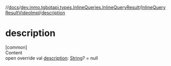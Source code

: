 //[docs](../../../index.md)/[dev.inmo.tgbotapi.types.InlineQueries.InlineQueryResult](../index.md)/[InlineQueryResultVideoImpl](index.md)/[description](description.md)



# description  
[common]  
Content  
open override val [description](description.md): [String](https://kotlinlang.org/api/latest/jvm/stdlib/kotlin/-string/index.html)? = null  



